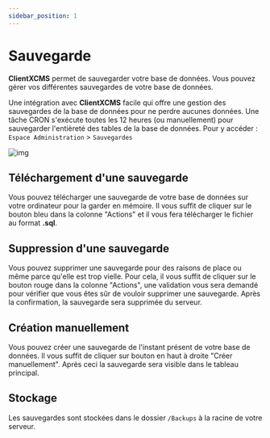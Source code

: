 ```yaml
---
sidebar_position: 1
---
```


# Sauvegarde
**ClientXCMS** permet de sauvegarder votre base de données. Vous pouvez gérer vos différentes sauvegardes de votre base de données.

Une intégration avec **ClientXCMS** facile qui offre une gestion des sauvegardes de la base de données pour ne perdre aucunes données.
Une tâche CRON s'exécute toutes les 12 heures (ou manuellement) pour sauvegarder l'entièreté des tables de la base de données.
Pour y accéder : `Espace Administration` > `Sauvegardes`

![img](https://media.discordapp.net/attachments/829844680539111486/957442535767289876/unknown.png?width=1440&height=390)
## Téléchargement d'une sauvegarde
Vous pouvez télécharger une sauvegarde de votre base de données sur votre ordinateur pour la garder en mémoire. Il vous suffit de cliquer sur le bouton bleu dans la colonne "Actions" et il vous fera télécharger le fichier au format **.sql**.

## Suppression d'une sauvegarde
Vous pouvez supprimer une sauvegarde pour des raisons de place ou même parce qu'elle est trop vielle. Pour cela, il vous suffit de cliquer sur le bouton rouge dans la colonne "Actions", une validation vous sera demandé pour vérifier que vous êtes sûr de vouloir supprimer une sauvegarde. Après la confirmation, la sauvegarde sera supprimée du serveur.
## Création manuellement
Vous pouvez créer une sauvegarde de l'instant présent de votre base de données. Il vous suffit de cliquer sur bouton en haut à droite "Créer manuellement". Après ceci la sauvegarde sera visible dans le tableau principal.
## Stockage
Les sauvegardes sont stockées dans le dossier `/Backups` à la racine de votre serveur.
